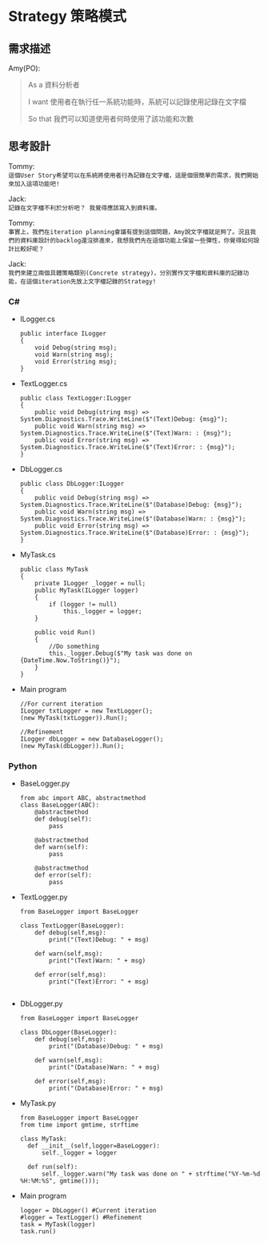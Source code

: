 # Strategy 策略模式

## 需求描述

Amy(PO):
> As a 資料分析者
>
> I want 使用者在執行任一系統功能時，系統可以記錄使用記錄在文字檔
>
> So that 我們可以知道使用者何時使用了該功能和次數

## 思考設計

Tommy:<br> 
`這個User Story希望可以在系統將使用者行為記錄在文字檔，這是個很簡單的需求，我們開始來加入這項功能吧!`

Jack: <br>
`記錄在文字檔不利於分析吧？ 我覺得應該寫入到資料庫。`

Tommy: <br>
`事實上，我們在iteration planning會議有提到這個問題，Amy說文字檔就足夠了。況且我們的資料庫設計的backlog還沒排進來，我想我們先在這個功能上保留一些彈性，你覺得如何設計比較好呢？`

Jack:<br>
`我們來建立兩個具體策略類別(Concrete strategy)，分別實作文字檔和資料庫的記錄功能，在這個iteration先放上文字檔記錄的Strategy!`




### C#

* ILogger.cs

  ```
  public interface ILogger
  {
      void Debug(string msg);
      void Warn(string msg);
      void Error(string msg);
  }
  ```

* TextLogger.cs

  ```
  public class TextLogger:ILogger
  {
      public void Debug(string msg) => System.Diagnostics.Trace.WriteLine($"(Text)Debug: {msg}");
      public void Warn(string msg) => System.Diagnostics.Trace.WriteLine($"(Text)Warn: : {msg}");
      public void Error(string msg) => System.Diagnostics.Trace.WriteLine($"(Text)Error: : {msg}");
  }
  ```

* DbLogger.cs

  ```
  public class DbLogger:ILogger
  {
      public void Debug(string msg) => System.Diagnostics.Trace.WriteLine($"(Database)Debug: {msg}");
      public void Warn(string msg) => System.Diagnostics.Trace.WriteLine($"(Database)Warn: : {msg}");
      public void Error(string msg) => System.Diagnostics.Trace.WriteLine($"(Database)Error: : {msg}");
  }
  ```

* MyTask.cs

  ```
  public class MyTask
  {
      private ILogger _logger = null;
      public MyTask(ILogger logger)
      {
          if (logger != null)
              this._logger = logger;
      }

      public void Run()
      {
          //Do something
          this._logger.Debug($"My task was done on {DateTime.Now.ToString()}");
      }
  }
  ```


* Main program

  ```
  //For current iteration
  ILogger txtLogger = new TextLogger();
  (new MyTask(txtLogger)).Run();
  
  //Refinement
  ILogger dbLogger = new DatabaseLogger();
  (new MyTask(dbLogger)).Run();
  ```



### Python

* BaseLogger.py

  ```
  from abc import ABC, abstractmethod
  class BaseLogger(ABC):
      @abstractmethod
      def debug(self):
          pass

      @abstractmethod
      def warn(self):
          pass

      @abstractmethod
      def error(self):
          pass
  ```

* TextLogger.py

  ```
  from BaseLogger import BaseLogger

  class TextLogger(BaseLogger):
      def debug(self,msg):
          print("(Text)Debug: " + msg)

      def warn(self,msg):
          print("(Text)Warn: " + msg)

      def error(self,msg):
          print("(Text)Error: " + msg)
          
  ```

* DbLogger.py

  ```
  from BaseLogger import BaseLogger

  class DbLogger(BaseLogger):
      def debug(self,msg):
          print("(Database)Debug: " + msg)

      def warn(self,msg):
          print("(Database)Warn: " + msg)

      def error(self,msg):
          print("(Database)Error: " + msg)
  ```  

* MyTask.py

  ```
  from BaseLogger import BaseLogger
  from time import gmtime, strftime

  class MyTask:
    def __init__(self,logger=BaseLogger):
        self._logger = logger

    def run(self):
        self._logger.warn("My task was done on " + strftime("%Y-%m-%d %H:%M:%S", gmtime()));

  ```

* Main program

  ```
  logger = DbLogger() #Current iteration
  #logger = TextLogger() #Refinement
  task = MyTask(logger)
  task.run()
  ```